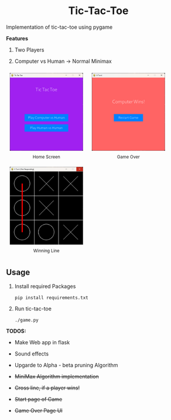 <center><h1>Tic-Tac-Toe</h1></center>

Implementation of tic-tac-toe using pygame

**Features**

1. Two Players

2. Computer vs Human -> Normal Minimax

<p align="center">
  <div align="center" style="display: inline-block; margin: 10px;">
    <img src="https://raw.githubusercontent.com/iamprasadraju/tic-tac-toe/refs/heads/main/assets/Home.png" alt="Home Screen" width="200"/>
    <br/>
    <sub>Home Screen</sub>
  </div>
  <div align="center" style="display: inline-block; margin: 10px;">
    <img src="https://raw.githubusercontent.com/iamprasadraju/tic-tac-toe/refs/heads/main/assets/gameover.png" alt="Gameover" width="200"/>
    <br/>
    <sub>Game Over</sub>
  </div>
  <div align="center" style="display: inline-block; margin: 10px;">
    <img src="https://raw.githubusercontent.com/iamprasadraju/tic-tac-toe/refs/heads/main/assets/win_line.png" alt="Win line" width="200"/>
    <br/>
    <sub>Winning Line</sub>
  </div>
</p>


Usage
-----

1. Install required Packages

    ```
    pip install requirements.txt
    ```

2. Run tic-tac-toe
    ```
    ./game.py
    ```

**TODOS:**

- Make Web app in flask

- Sound effects

- Upgarde to Alpha - beta pruning Algorithm

- ~~MiniMax Algorithm implementation~~

- ~~Cross line, if a player wins!~~

- ~~Start page of Game~~

- ~~Game Over Page UI~~
